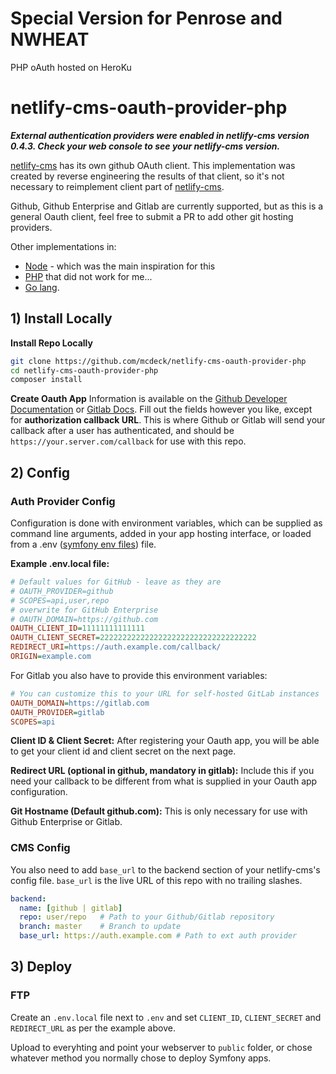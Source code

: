 
# Special Version for Penrose and NWHEAT
PHP oAuth hosted on HeroKu

# netlify-cms-oauth-provider-php

***External authentication providers were enabled in netlify-cms version 0.4.3. Check your web console to see your netlify-cms version.***

[netlify-cms](https://www.netlifycms.org/) has its own github OAuth client. This implementation was created by reverse engineering the results of that client, so it's not necessary to reimplement client part of [netlify-cms](https://www.netlifycms.org/).

Github, Github Enterprise and Gitlab are currently supported, but as this is a general Oauth client, feel free to submit a PR to add other git hosting providers.

Other implementations in: 
* [Node](https://github.com/vencax/netlify-cms-github-oauth-provider) - which was the main inspiration for this
* [PHP](https://github.com/TSV-Zorneding-1920/netlify-cms-oauth-provider-php) that did not work for me...
* [Go lang](https://github.com/igk1972/netlify-cms-oauth-provider-go).

## 1) Install Locally

**Install Repo Locally**

```bash
git clone https://github.com/mcdeck/netlify-cms-oauth-provider-php
cd netlify-cms-oauth-provider-php
composer install
```

**Create Oauth App**
Information is available on the [Github Developer Documentation](https://developer.github.com/apps/building-integrations/setting-up-and-registering-oauth-apps/registering-oauth-apps/) or [Gitlab Docs](https://docs.gitlab.com/ee/integration/oauth_provider.html). Fill out the fields however you like, except for **authorization callback URL**. This is where Github or Gitlab will send your callback after a user has authenticated, and should be `https://your.server.com/callback` for use with this repo.

## 2) Config

### Auth Provider Config

Configuration is done with environment variables, which can be supplied as command line arguments, added in your app hosting interface, or loaded from a .env ([symfony env files](https://symfony.com/doc/current/configuration.html#configuration-environments)) file.

**Example .env.local file:**

```ini
# Default values for GitHub - leave as they are
# OAUTH_PROVIDER=github
# SCOPES=api,user,repo
# overwrite for GitHub Enterprise
# OAUTH_DOMAIN=https://github.com
OAUTH_CLIENT_ID=11111111111111
OAUTH_CLIENT_SECRET=22222222222222222222222222222222222
REDIRECT_URI=https://auth.example.com/callback/
ORIGIN=example.com
```

For Gitlab you also have to provide this environment variables:
```ini
# You can customize this to your URL for self-hosted GitLab instances
OAUTH_DOMAIN=https://gitlab.com
OAUTH_PROVIDER=gitlab
SCOPES=api
```

**Client ID & Client Secret:**
After registering your Oauth app, you will be able to get your client id and client secret on the next page.

**Redirect URL (optional in github, mandatory in gitlab):**
Include this if you need your callback to be different from what is supplied in your Oauth app configuration.

**Git Hostname (Default github.com):**
This is only necessary for use with Github Enterprise or Gitlab.

### CMS Config
You also need to add `base_url` to the backend section of your netlify-cms's config file. `base_url` is the live URL of this repo with no trailing slashes.

```yaml
backend:
  name: [github | gitlab]
  repo: user/repo   # Path to your Github/Gitlab repository
  branch: master    # Branch to update
  base_url: https://auth.example.com # Path to ext auth provider
```

## 3) Deploy

### FTP

Create an `.env.local` file next to `.env` and set `CLIENT_ID`, `CLIENT_SECRET` and `REDIRECT_URL` as per the example above.

Upload to everyhting and point your webserver to `public` folder, or chose whatever method you normally chose to deploy Symfony apps.
